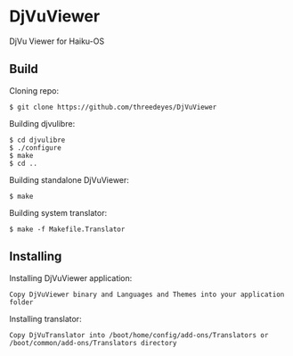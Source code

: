 DjVuViewer
==========

DjVu Viewer for Haiku-OS

Build
-----

Cloning repo:

    $ git clone https://github.com/threedeyes/DjVuViewer


Building djvulibre:

    $ cd djvulibre
    $ ./configure
    $ make
    $ cd ..

Building standalone DjVuViewer:

    $ make
    
Building system translator:

    $ make -f Makefile.Translator
    
Installing
----------

Installing DjVuViewer application:

    Copy DjVuViewer binary and Languages and Themes into your application folder
    
Installing translator:

    Copy DjVuTranslator into /boot/home/config/add-ons/Translators or /boot/common/add-ons/Translators directory
    
    
